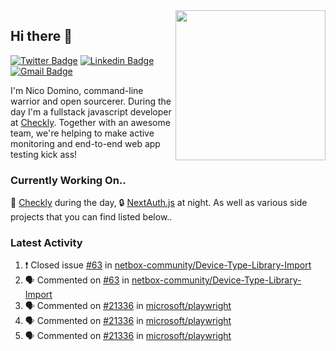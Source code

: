 <img align="right" src="https://user-images.githubusercontent.com/7415984/172472491-91b16eac-fa22-4ecf-92df-d687139fd1f9.gif" width="240" />

## Hi there 👋

[![Twitter Badge](https://img.shields.io/badge/-@ndom91-1ca0f1?style=flat-square&labelColor=1ca0f1&logo=twitter&logoColor=white&link=https://twitter.com/ndom91)](https://twitter.com/ndom91) [![Linkedin Badge](https://img.shields.io/badge/-ndom91-blue?style=flat-square&logo=Linkedin&logoColor=white&link=https://www.linkedin.com/in/ndom91/)](https://www.linkedin.com/in/ndom91/) [![Gmail Badge](https://img.shields.io/badge/-yo@ndo.dev-c14438?style=flat-square&logo=mail.ru&logoColor=white&link=mailto:yo@ndo.dev)](mailto:yo@ndo.dev)

I'm Nico Domino, command-line warrior and open sourcerer. During the day I'm a fullstack javascript developer at [Checkly](https://checklyhq.com). Together with an awesome team, we're helping to make active monitoring and end-to-end web app testing kick ass!

### Currently Working On..

🦝 [Checkly](https://checklyhq.com) during the day, 🔒 [NextAuth.js](https://github.com/nextauthjs/next-auth) at night. As well as various side projects that you can find listed below..

<!--START_SECTION_PROFILE_VIEWS:readme-info-->
<!--END_SECTION_PROFILE_VIEWS:readme-info-->

<!--START_SECTION_DAILY_COMMIT:readme-info-->
<!--END_SECTION_DAILY_COMMIT:readme-info-->

<!--START_SECTION_WEEKLY_COMMIT:readme-info-->
<!--END_SECTION_WEEKLY_COMMIT:readme-info-->

### Latest Activity

<!--START_SECTION:activity-->
1. ❗️ Closed issue [#63](https://github.com/netbox-community/Device-Type-Library-Import/issues/63) in [netbox-community/Device-Type-Library-Import](https://github.com/netbox-community/Device-Type-Library-Import)
2. 🗣 Commented on [#63](https://github.com/netbox-community/Device-Type-Library-Import/issues/63) in [netbox-community/Device-Type-Library-Import](https://github.com/netbox-community/Device-Type-Library-Import)
3. 🗣 Commented on [#21336](https://github.com/microsoft/playwright/issues/21336) in [microsoft/playwright](https://github.com/microsoft/playwright)
4. 🗣 Commented on [#21336](https://github.com/microsoft/playwright/issues/21336) in [microsoft/playwright](https://github.com/microsoft/playwright)
5. 🗣 Commented on [#21336](https://github.com/microsoft/playwright/issues/21336) in [microsoft/playwright](https://github.com/microsoft/playwright)
<!--END_SECTION:activity-->
